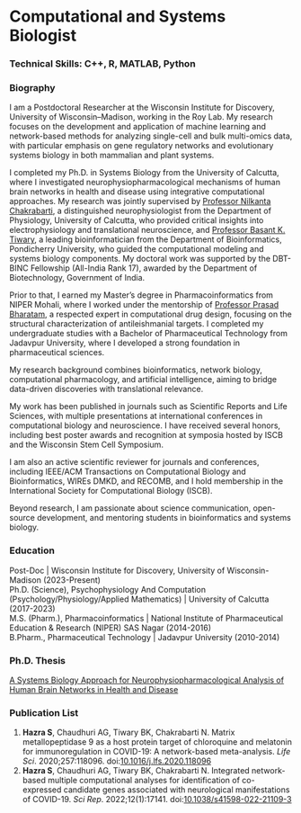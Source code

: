 # Computational and Systems Biologist

### Technical Skills: C++, R, MATLAB, Python

### Biography

I am a Postdoctoral Researcher at the Wisconsin Institute for Discovery, University of Wisconsin–Madison, working in the Roy Lab. My research focuses on the development and application of machine learning and network-based methods for analyzing single-cell and bulk multi-omics data, with particular emphasis on gene regulatory networks and evolutionary systems biology in both mammalian and plant systems. <br>

I completed my Ph.D. in Systems Biology from the University of Calcutta, where I investigated neurophysiopharmacological mechanisms of human brain networks in health and disease using integrative computational approaches. My research was jointly supervised by [Professor Nilkanta Chakrabarti](https://www.caluniv.ac.in/academic/CPEPA/Nilkanta-Chakrabarti.pdf), a distinguished neurophysiologist from the Department of Physiology, University of Calcutta, who provided critical insights into electrophysiology and translational neuroscience, and [Professor Basant K. Tiwary](https://www.pondiuni.edu.in/faculy_profiles/dr-basant-kumar-tiwary/), a leading bioinformatician from the Department of Bioinformatics, Pondicherry University, who guided the computational modeling and systems biology components. My doctoral work was supported by the DBT-BINC Fellowship (All-India Rank 17), awarded by the Department of Biotechnology, Government of India. <br>

Prior to that, I earned my Master’s degree in Pharmacoinformatics from NIPER Mohali, where I worked under the mentorship of [Professor Prasad Bharatam](https://en.wikipedia.org/wiki/Prasad_V._Bharatam), a respected expert in computational drug design, focusing on the structural characterization of antileishmanial targets. I completed my undergraduate studies with a Bachelor of Pharmaceutical Technology from Jadavpur University, where I developed a strong foundation in pharmaceutical sciences. <br>

My research background combines bioinformatics, network biology, computational pharmacology, and artificial intelligence, aiming to bridge data-driven discoveries with translational relevance. <br>

My work has been published in journals such as Scientific Reports and Life Sciences, with multiple presentations at international conferences in computational biology and neuroscience. I have received several honors, including best poster awards and recognition at symposia hosted by ISCB and the Wisconsin Stem Cell Symposium. <br>

I am also an active scientific reviewer for journals and conferences, including IEEE/ACM Transactions on Computational Biology and Bioinformatics, WIREs DMKD, and RECOMB, and I hold membership in the International Society for Computational Biology (ISCB).  <br>

Beyond research, I am passionate about science communication, open-source development, and mentoring students in bioinformatics and systems biology.  <br>

### Education
Post-Doc | Wisconsin Institute for Discovery, University of Wisconsin-Madison (2023-Present) <br>
Ph.D. (Science), Psychophysiology And Computation (Psychology/Physiology/Applied Mathematics) | University of Calcutta (2017-2023) <br>
M.S. (Pharm.), Pharmacoinformatics | National Institute of Pharmaceutical Education & Research (NIPER) SAS Nagar (2014-2016) <br>
B.Pharm., Pharmaceutical Technology | Jadavpur University (2010-2014) <br>

### Ph.D. Thesis
[A Systems Biology Approach for Neurophysiopharmacological Analysis of Human Brain Networks in Health and Disease](https://shodhganga.inflibnet.ac.in/handle/10603/590100)

### Publication List
1. **Hazra S**, Chaudhuri AG, Tiwary BK, Chakrabarti N. Matrix metallopeptidase 9 as a host protein target of chloroquine and melatonin for immunoregulation in COVID-19: A network-based meta-analysis. _Life Sci_. 2020;257:118096. doi:[10.1016/j.lfs.2020.118096](https://doi.org/10.1016/j.lfs.2020.118096) <br>
2. **Hazra S**, Chaudhuri AG, Tiwary BK, Chakrabarti N. Integrated network-based multiple computational analyses for identification of co-expressed candidate genes associated with neurological manifestations of COVID-19. _Sci Rep_. 2022;12(1):17141. doi:[10.1038/s41598-022-21109-3](https://doi.org/10.1038/s41598-022-21109-3) <br>
